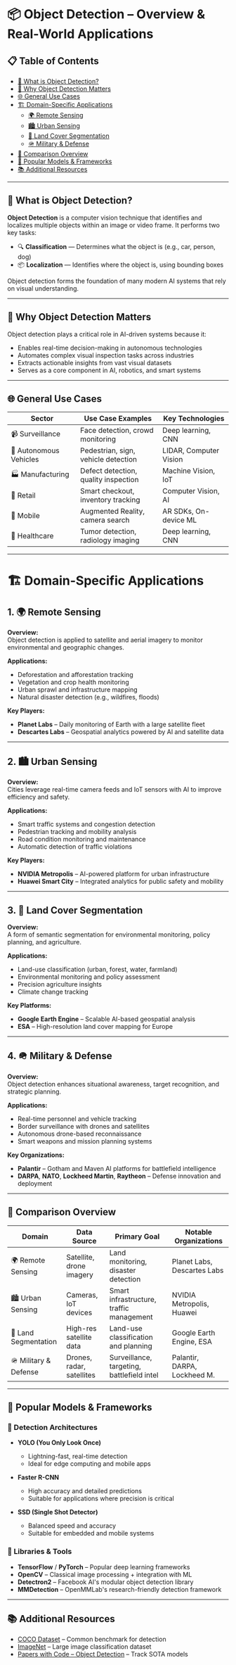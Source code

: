 # 📦 Object Detection – Overview & Real-World Applications

## 📋 Table of Contents
- [🧠 What is Object Detection?](#-what-is-object-detection)
- [🎯 Why Object Detection Matters](#-why-object-detection-matters)
- [🌐 General Use Cases](#-general-use-cases)
- [🏗️ Domain-Specific Applications](#-domain-specific-applications)
  - [🌍 Remote Sensing](#1--remote-sensing)
  - [🏙️ Urban Sensing](#2--urban-sensing)
  - [🌱 Land Cover Segmentation](#3--land-cover-segmentation)
  - [🪖 Military & Defense](#4--military--defense)
- [🧩 Comparison Overview](#-comparison-overview)
- [🔧 Popular Models & Frameworks](#-popular-models--frameworks)
- [📚 Additional Resources](#-additional-resources)

---

## 🧠 What is Object Detection?

**Object Detection** is a computer vision technique that identifies and localizes multiple objects within an image or video frame. It performs two key tasks:

- 🔍 **Classification** — Determines what the object is (e.g., car, person, dog)
- 📦 **Localization** — Identifies where the object is, using bounding boxes

Object detection forms the foundation of many modern AI systems that rely on visual understanding.

---

## 🎯 Why Object Detection Matters

Object detection plays a critical role in AI-driven systems because it:

- Enables real-time decision-making in autonomous technologies
- Automates complex visual inspection tasks across industries
- Extracts actionable insights from vast visual datasets
- Serves as a core component in AI, robotics, and smart systems

---

## 🌐 General Use Cases

| Sector         | Use Case Examples                          | Key Technologies            |
|----------------|---------------------------------------------|-----------------------------|
| 📹 Surveillance | Face detection, crowd monitoring           | Deep learning, CNN          |
| 🚗 Autonomous Vehicles | Pedestrian, sign, vehicle detection | LIDAR, Computer Vision      |
| 🏭 Manufacturing | Defect detection, quality inspection      | Machine Vision, IoT         |
| 🛒 Retail       | Smart checkout, inventory tracking         | Computer Vision, AI         |
| 📱 Mobile       | Augmented Reality, camera search           | AR SDKs, On-device ML       |
| 🧬 Healthcare   | Tumor detection, radiology imaging         | Deep learning, CNN          |

---

# 🏗️ Domain-Specific Applications

## 1. 🌍 Remote Sensing

**Overview:**  
Object detection is applied to satellite and aerial imagery to monitor environmental and geographic changes.

**Applications:**
- Deforestation and afforestation tracking
- Vegetation and crop health monitoring
- Urban sprawl and infrastructure mapping
- Natural disaster detection (e.g., wildfires, floods)

**Key Players:**
- **Planet Labs** – Daily monitoring of Earth with a large satellite fleet  
- **Descartes Labs** – Geospatial analytics powered by AI and satellite data

---

## 2. 🏙️ Urban Sensing

**Overview:**  
Cities leverage real-time camera feeds and IoT sensors with AI to improve efficiency and safety.

**Applications:**
- Smart traffic systems and congestion detection
- Pedestrian tracking and mobility analysis
- Road condition monitoring and maintenance
- Automatic detection of traffic violations

**Key Players:**
- **NVIDIA Metropolis** – AI-powered platform for urban infrastructure  
- **Huawei Smart City** – Integrated analytics for public safety and mobility

---

## 3. 🌱 Land Cover Segmentation

**Overview:**  
A form of semantic segmentation for environmental monitoring, policy planning, and agriculture.

**Applications:**
- Land-use classification (urban, forest, water, farmland)
- Environmental monitoring and policy assessment
- Precision agriculture insights
- Climate change tracking

**Key Platforms:**
- **Google Earth Engine** – Scalable AI-based geospatial analysis  
- **ESA** – High-resolution land cover mapping for Europe

---

## 4. 🪖 Military & Defense

**Overview:**  
Object detection enhances situational awareness, target recognition, and strategic planning.

**Applications:**
- Real-time personnel and vehicle tracking
- Border surveillance with drones and satellites
- Autonomous drone-based reconnaissance
- Smart weapons and mission planning systems

**Key Organizations:**
- **Palantir** – Gotham and Maven AI platforms for battlefield intelligence  
- **DARPA**, **NATO**, **Lockheed Martin**, **Raytheon** – Defense innovation and deployment

---

## 🧩 Comparison Overview

| Domain                  | Data Source              | Primary Goal                              | Notable Organizations          |
|-------------------------|--------------------------|--------------------------------------------|--------------------------------|
| 🌍 Remote Sensing       | Satellite, drone imagery | Land monitoring, disaster detection        | Planet Labs, Descartes Labs    |
| 🏙️ Urban Sensing        | Cameras, IoT devices     | Smart infrastructure, traffic management   | NVIDIA Metropolis, Huawei      |
| 🌱 Land Segmentation     | High-res satellite data  | Land-use classification and planning       | Google Earth Engine, ESA       |
| 🪖 Military & Defense    | Drones, radar, satellites| Surveillance, targeting, battlefield intel | Palantir, DARPA, Lockheed M.   |

---

## 🔧 Popular Models & Frameworks

### 📌 Detection Architectures

- **YOLO (You Only Look Once)**  
  - Lightning-fast, real-time detection  
  - Ideal for edge computing and mobile apps

- **Faster R-CNN**  
  - High accuracy and detailed predictions  
  - Suitable for applications where precision is critical

- **SSD (Single Shot Detector)**  
  - Balanced speed and accuracy  
  - Suitable for embedded and mobile systems

### 🧰 Libraries & Tools
- **TensorFlow** / **PyTorch** – Popular deep learning frameworks  
- **OpenCV** – Classical image processing + integration with ML  
- **Detectron2** – Facebook AI's modular object detection library  
- **MMDetection** – OpenMMLab's research-friendly detection framework

---

## 📚 Additional Resources

- [COCO Dataset](https://cocodataset.org/) – Common benchmark for detection
- [ImageNet](https://image-net.org/) – Large image classification dataset
- [Papers with Code – Object Detection](https://paperswithcode.com/task/object-detection) – Track SOTA models
